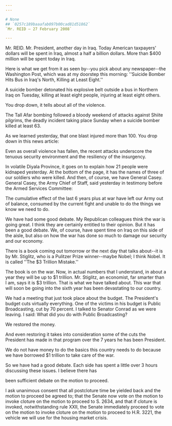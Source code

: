 ```yaml
---
---

# None
## `0257c189baaafab097b00cad81d51862`
`Mr. REID — 27 February 2008`

---
```



Mr. REID. Mr. President, another day in Iraq. Today American 
taxpayers' dollars will be spent in Iraq, almost a half a billion 
dollars. More than $400 million will be spent today in Iraq.

Here is what we get from it as seen by--you pick about any 
newspaper--the Washington Post, which was at my doorstep this morning: 
''Suicide Bomber Hits Bus in Iraq's North, Killing at Least Eight.''

A suicide bomber detonated his explosive belt outside a bus in 
Northern Iraq on Tuesday, killing at least eight people, injuring at 
least eight others.

You drop down, it tells about all of the violence.

The Tall Afar bombing followed a bloody weekend of attacks against 
Shiite pilgrims, the deadly incident taking place Sunday when a suicide 
bomber killed at least 63.

As we learned yesterday, that one blast injured more than 100. You 
drop down in this news article:

Even as overall violence has fallen, the recent attacks underscore 
the tenuous security environment and the resiliency of the insurgency.

In volatile Diyala Province, it goes on to explain how 21 people were 
kidnaped yesterday. At the bottom of the page, it has the names of 
three of our soldiers who were killed. And then, of course, we have 
General Casey. General Casey, the Army Chief of Staff, said yesterday 
in testimony before the Armed Services Committee:

The cumulative effect of the last 6 years plus at war have left our 
Army out of balance, consumed by the current fight and unable to do the 
things we know we need to do.

We have had some good debate. My Republican colleagues think the war 
is going great. I think they are certainly entitled to their opinion. 
But it has been a good debate. We, of course, have spent time on Iraq 
on this side of the aisle, but also on how the war has done so much to 
damage our security and our economy.

There is a book coming out tomorrow or the next day that talks 
about--it is by Mr. Stiglitz, who is a Pulitzer Prize winner--maybe 
Nobel; I think Nobel. It is called ''The $3 Trillion Mistake.''

The book is on the war. Now, in actual numbers that I understand, in 
about a year they will be up to $1 trillion. Mr. Stiglitz, an 
economist, far smarter than I am, says it is $3 trillion. That is what 
we have talked about. This war that will soon be going into the sixth 
year has been devastating to our country.

We had a meeting that just took place about the budget. The 
President's budget cuts virtually everything. One of the victims in his 
budget is Public Broadcasting, cut by 70 percent. I talked to Senator 
Conrad as we were leaving. I said: What did you do with Public 
Broadcasting?

We restored the money.

And even restoring it takes into consideration some of the cuts the 
President has made in that program over the 7 years he has been 
President.

We do not have money to do the basics this country needs to do 
because we have borrowed $1 trillion to take care of the war.

So we have had a good debate. Each side has spent a little over 3 
hours discussing these issues. I believe there has


been sufficient debate on the motion to proceed.

I ask unanimous consent that all postcloture time be yielded back and 
the motion to proceed be agreed to; that the Senate now vote on the 
motion to invoke cloture on the motion to proceed to S. 2634, and that 
if cloture is invoked, notwithstanding rule XXII, the Senate 
immediately proceed to vote on the motion to invoke cloture on the 
motion to proceed to H.R. 3221, the vehicle we will use for the housing 
market crisis.